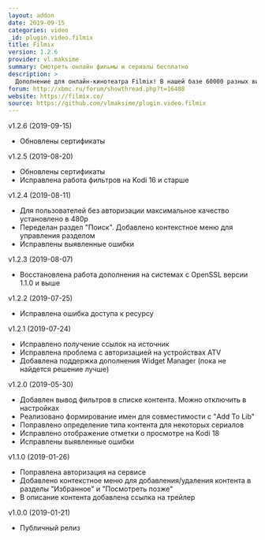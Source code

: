```yaml
---
layout: addon
date: 2019-09-15
categories: video
_id: plugin.video.filmix
title: Filmix
version: 1.2.6
provider: vl.maksime
summary: Смотреть онлайн фильмы и сериалы бесплатно
description: >
  Дополнение для онлайн-кинотеатра Filmix! В нашей базе 60000 разных видео, каждый из которых доступен вашему просмотру бесплатно и в отличном качестве. Выбирайте по вкусу и по настроению.
forum: http://xbmc.ru/forum/showthread.php?t=16408
website: https://filmix.co/ 
source: https://github.com/vlmaksime/plugin.video.filmix
---
```

v1.2.6 (2019-09-15)
- Обновлены сертификаты

v1.2.5 (2019-08-20)
- Обновлены сертификаты
- Исправлена работа фильтров на Kodi 16 и старше

v1.2.4 (2019-08-11)
- Для пользователей без авторизации максимальное качество установлено в 480p
- Переделан раздел "Поиск". Добавлено контекстное меню для управления разделом
- Исправлены выявленные ошибки

v1.2.3 (2019-08-07)
- Восстановлена работа дополнения на системах с OpenSSL версии 1.1.0 и выше

v1.2.2 (2019-07-25)
- Исправлена ошибка доступа к ресурсу

v1.2.1 (2019-07-24)
- Исправлено получение ссылок на источник
- Исправлена проблема с авторизацией на устройствах ATV
- Добавлена поддержка дополнения Widget Manager (пока не найдется решение лучше)

v1.2.0 (2019-05-30)
- Добавлен вывод фильтров в списке контента. Можно отключить в настройках
- Реализовано формирование имен для совместимости с "Add To Lib"
- Поправлено определение типа контента для некоторых сериалов
- Исправлено отображение отметки о просмотре на Kodi 18
- Исправлены выявленные ошибки

v1.1.0 (2019-01-26)
- Поправлена авторизация на сервисе
- Добавлено контекстное меню для добавления/удаления контента в разделы "Избранное" и "Посмотреть позже"
- В описание контента добавлена ссылка на трейлер

v1.0.0 (2019-01-21)
- Публичный релиз